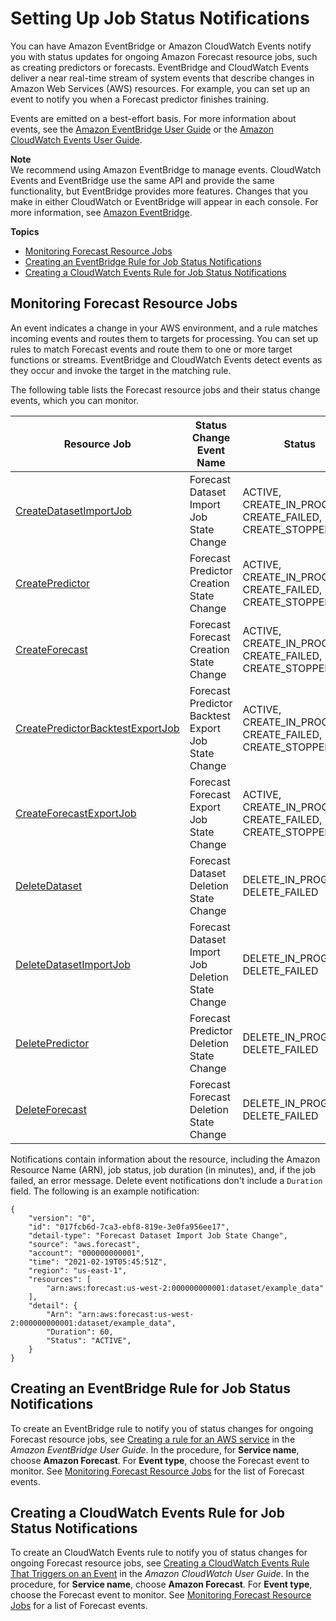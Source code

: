 # Setting Up Job Status Notifications<a name="notifications"></a>

You can have Amazon EventBridge or Amazon CloudWatch Events notify you with status updates for ongoing Amazon Forecast resource jobs, such as creating predictors or forecasts\. EventBridge and CloudWatch Events deliver a near real\-time stream of system events that describe changes in Amazon Web Services \(AWS\) resources\. For example, you can set up an event to notify you when a Forecast predictor finishes training\. 

Events are emitted on a best\-effort basis\. For more information about events, see the [Amazon EventBridge User Guide](https://docs.aws.amazon.com/eventbridge/latest/userguide/what-is-amazon-eventbridge.html) or the [Amazon CloudWatch Events User Guide](https://docs.aws.amazon.com/AmazonCloudWatch/latest/events/WhatIsCloudWatchEvents.html)\.

**Note**  
We recommend using Amazon EventBridge to manage events\. CloudWatch Events and EventBridge use the same API and provide the same functionality, but EventBridge provides more features\. Changes that you make in either CloudWatch or EventBridge will appear in each console\. For more information, see [Amazon EventBridge](https://docs.aws.amazon.com/eventbridge/index.html)\.

**Topics**
+ [Monitoring Forecast Resource Jobs](#forecast-events)
+ [Creating an EventBridge Rule for Job Status Notifications](#create-rule-event-bridge)
+ [Creating a CloudWatch Events Rule for Job Status Notifications](#create-rule-cloud-watch)

## Monitoring Forecast Resource Jobs<a name="forecast-events"></a>

An event indicates a change in your AWS environment, and a rule matches incoming events and routes them to targets for processing\. You can set up rules to match Forecast events and route them to one or more target functions or streams\. EventBridge and CloudWatch Events detect events as they occur and invoke the target in the matching rule\.

The following table lists the Forecast resource jobs and their status change events, which you can monitor\.


|  Resource Job  |  Status Change Event Name  |  Status  | 
| --- | --- | --- | 
| [CreateDatasetImportJob](https://docs.aws.amazon.com/forecast/latest/dg/API_CreateDatasetImportJob.html) | Forecast Dataset Import Job State Change | ACTIVE, CREATE\_IN\_PROGRESS, CREATE\_FAILED, CREATE\_STOPPED | 
| [CreatePredictor](https://docs.aws.amazon.com/forecast/latest/dg/API_CreatePredictor.html) | Forecast Predictor Creation State Change | ACTIVE, CREATE\_IN\_PROGRESS, CREATE\_FAILED, CREATE\_STOPPED | 
| [CreateForecast](https://docs.aws.amazon.com/forecast/latest/dg/API_CreateForecast.html) | Forecast Forecast Creation State Change | ACTIVE, CREATE\_IN\_PROGRESS, CREATE\_FAILED, CREATE\_STOPPED | 
| [CreatePredictorBacktestExportJob](https://docs.aws.amazon.com/forecast/latest/dg/API_CreatePredictorBacktestExportJob.html) | Forecast Predictor Backtest Export Job State Change | ACTIVE, CREATE\_IN\_PROGRESS, CREATE\_FAILED, CREATE\_STOPPED | 
| [CreateForecastExportJob](https://docs.aws.amazon.com/forecast/latest/dg/API_CreateForecastExportJob.html) | Forecast Forecast Export Job State Change | ACTIVE, CREATE\_IN\_PROGRESS, CREATE\_FAILED, CREATE\_STOPPED | 
| [DeleteDataset](https://docs.aws.amazon.com/forecast/latest/dg/API_DeleteDataset.html) | Forecast Dataset Deletion State Change | DELETE\_IN\_PROGRESS, DELETE\_FAILED | 
| [DeleteDatasetImportJob](https://docs.aws.amazon.com/forecast/latest/dg/API_DeleteDatasetImportJob.html) | Forecast Dataset Import Job Deletion State Change | DELETE\_IN\_PROGRESS, DELETE\_FAILED | 
| [DeletePredictor](https://docs.aws.amazon.com/forecast/latest/dg/API_DeletePredictor.html) | Forecast Predictor Deletion State Change | DELETE\_IN\_PROGRESS, DELETE\_FAILED | 
| [DeleteForecast](https://docs.aws.amazon.com/forecast/latest/dg/API_DeleteForecast.html) | Forecast Forecast Deletion State Change | DELETE\_IN\_PROGRESS, DELETE\_FAILED | 

 Notifications contain information about the resource, including the Amazon Resource Name \(ARN\), job status, job duration \(in minutes\), and, if the job failed, an error message\. Delete event notifications don't include a `Duration` field\. The following is an example notification:

```
{
    "version": "0",
    "id": "017fcb6d-7ca3-ebf8-819e-3e0fa956ee17",
    "detail-type": "Forecast Dataset Import Job State Change",
    "source": "aws.forecast",
    "account": "000000000001",
    "time": "2021-02-19T05:45:51Z",
    "region": "us-east-1",
    "resources": [
        "arn:aws:forecast:us-west-2:000000000001:dataset/example_data"
    ],
    "detail": {
        "Arn": "arn:aws:forecast:us-west-2:000000000001:dataset/example_data",
        "Duration": 60,
        "Status": "ACTIVE",
    }
}
```

## Creating an EventBridge Rule for Job Status Notifications<a name="create-rule-event-bridge"></a>

To create an EventBridge rule to notify you of status changes for ongoing Forecast resource jobs, see [Creating a rule for an AWS service](https://docs.aws.amazon.com/eventbridge/latest/userguide/create-eventbridge-rule.html) in the *Amazon EventBridge User Guide*\. In the procedure, for **Service name**, choose **Amazon Forecast**\. For **Event type**, choose the Forecast event to monitor\. See [Monitoring Forecast Resource Jobs](#forecast-events) for the list of Forecast events\. 

## Creating a CloudWatch Events Rule for Job Status Notifications<a name="create-rule-cloud-watch"></a>

To create an CloudWatch Events rule to notify you of status changes for ongoing Forecast resource jobs, see [Creating a CloudWatch Events Rule That Triggers on an Event](https://docs.aws.amazon.com/AmazonCloudWatch/latest/events/Create-CloudWatch-Events-Rule.html) in the *Amazon CloudWatch User Guide*\. In the procedure, for **Service name**, choose **Amazon Forecast**\. For **Event type**, choose the Forecast event to monitor\. See [Monitoring Forecast Resource Jobs](#forecast-events) for a list of Forecast events\. 